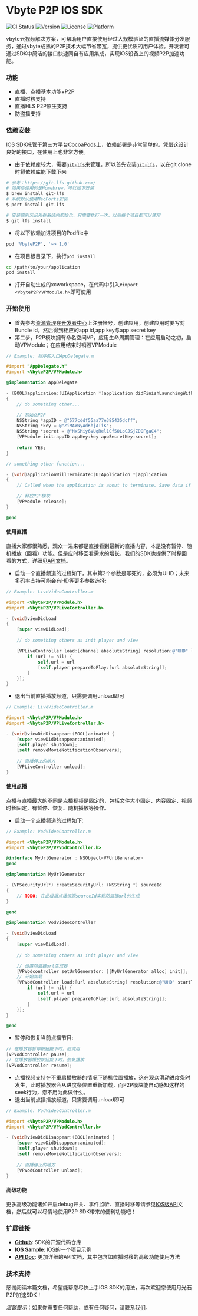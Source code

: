 Vbyte P2P IOS SDK
===

[![CI Status](http://img.shields.io/travis/huster-zhangpeng/VbyteP2P.svg?style=flat)](https://travis-ci.org/huster-zhangpeng/VbyteP2P)
[![Version](https://img.shields.io/cocoapods/v/VbyteP2P.svg?style=flat)](http://cocoapods.org/pods/VbyteP2P)
[![License](https://img.shields.io/cocoapods/l/VbyteP2P.svg?style=flat)](http://cocoapods.org/pods/VbyteP2P)
[![Platform](https://img.shields.io/cocoapods/p/VbyteP2P.svg?style=flat)](http://cocoapods.org/pods/VbyteP2P)

vbyte云视频解决方案，可帮助用户直接使用经过大规模验证的直播流媒体分发服务，通过vbyte成熟的P2P技术大幅节省带宽，提供更优质的用户体验。开发者可通过SDK中简洁的接口快速同自有应用集成，实现iOS设备上的视频P2P加速功能。

### 功能

- 直播、点播基本功能+P2P
- 直播时移支持
- 直播HLS P2P原生支持
- 防盗播支持

### 依赖安装

IOS SDK托管于第三方平台[CocoaPods][6]上，依赖部署是非常简单的。凭借这设计良好的接口，在使用上也非常方便。

- 由于依赖库较大，需要[`git-lfs`][8]来管理，所以首先安装[`git-lfs`][8]，以在git clone时将依赖库能下载下来

```bash
# 参考：https://git-lfs.github.com/
# 如果你使用的是Homebrew，可以如下安装 
$ brew install git-lfs
# 系统默认使用MacPorts安装 
$ port install git-lfs

# 安装完别忘记先在系统内初始化，只需要执行一次，以后每个项目都可以使用
$ git lfs install
```

- 将以下依赖加进项目的Podfile中

```ruby
pod 'VbyteP2P', '~> 1.0'
```

- 在项目根目录下，执行`pod install`

```bash
cd /path/to/your/application
pod install
```
- 打开自动生成的xcworkspace，在代码中引入`#import <VbyteP2P/VPModule.h>`即可使用

### 开始使用

- 首先参考[资源管理][3]在[开发者中心][1]上注册帐号，创建应用，创建应用时要写对Bundle id。然后得到相应的app id,app key与app secret key
- 第二步，P2P模块拥有命名空间VP，应用生命周期管理：在应用启动之初，启动VPModule；在应用结束时销毁VPModule
```Objective-c
// Example: 程序的入口AppDelegate.m

#import "AppDelegate.h"
#import <VbyteP2P/VPModule.h>

@implementation AppDelegate

- (BOOL)application:(UIApplication *)application didFinishLaunchingWithOptions:(NSDictionary *)launchOptions
{
    // do something other...

    // 初始化P2P
    NSString *appID = @"577cddf55aa77e385435dcff";
    NSString *key = @"ZiMAWNyAdKhjATiK";
    NSString *secret = @"NxSMiy6VUqRel1Cf5OLoCJSjZDQFgaC4";
    [VPModule init:appID appKey:key appSecretKey:secret];
    
    return YES;
}

// something other function...

- (void)applicationWillTerminate:(UIApplication *)application
{
    // Called when the application is about to terminate. Save data if appropriate. See also applicationDidEnterBackground:.

    // 释放P2P模块
    [VPModule release];
}

@end
```

#### 使用直播

直播大家都很熟悉，观众一进来都是直接看到最新的直播内容，本是没有暂停、随机播放（回看）功能。但是应时移回看需求的增长，我们的SDK也提供了时移回看的方式，详细见[API文档][2]。

- 启动一个直播频道的过程如下，其中第2个参数是写死的，必须为UHD；未来多码率支持可能会有HD等更多参数选择:
```Objective-c
// Example: LiveVideoController.m

#import <VbyteP2P/VPModule.h>
#import <VbyteP2P/VPLiveController.h>

- (void)viewDidLoad
{
    [super viewDidLoad];
    
    // do something others as init player and view

    [VPLiveController load:[channel absoluteString] resolution:@"UHD" listener:^(NSURL *url){
        if (url != nil) {
            self.url = url
            [self.player prepareToPlay:[url absoluteString]];
        }
    }];
}
```

- 退出当前直播播放频道，只需要调用unload即可
```Objective-c
// Example: LiveVideoController.m

#import <VbyteP2P/VPModule.h>
#import <VbyteP2P/VPLiveController.h>

- (void)viewDidDisappear:(BOOL)animated {
    [super viewDidDisappear:animated];
    [self.player shutdown];
    [self removeMovieNotificationObservers];
    
    // 直播停止的地方
    [VPLiveController unload];
}
```

#### 使用点播

点播与直播最大的不同是点播视频是固定的，包括文件大小固定、内容固定、视频时长固定，有暂停、恢复、随机播放等操作。

- 启动一个点播频道的过程如下:
```Objective-c
// Example: VodVideoController.m

#import <VbyteP2P/VPModule.h>
#import <VbyteP2P/VPVodController.h>

@interface MyUrlGenerator : NSObject<VPUrlGenerator>
@end

@implementation MyUrlGenerator

- (VPSecurityUrl*) createSecurityUrl: (NSString *) sourceId
{
    // TODO: 在此根据点播资源sourceId实现防盗链url的生成
}

@end

@implementation VodVideoController

- (void)viewDidLoad
{
    [super viewDidLoad];
    
    // do something others as init player and view

    // 设置防盗链url生成器
    [VPVodcontroller setUrlGenerator: [[MyUrlGenerator alloc] init]];
    // 开始加载
    [VPVodController load:[url absoluteString] resolution:@"UHD" startTime:0 listener:^(NSURL *url){
        if (url != nil) {
            self.url = url
            [self.player prepareToPlay:[url absoluteString]];
        }
    }];
}

@end
```
- 暂停和恢复当前点播节目:
```Objective-c
// 在播放器暂停按钮按下时，应调用
[VPVodController pause];
// 在播放器播放按钮按下时，恢复播放
[VPVodController resume];
```
- 点播视频支持在不重启播放器的情况下随机位置播放，这在观众滑动进度条时发生，此时播放器会从进度条位置重新加载，而P2P模块能自动感知这样的seek行为，您不用为此做什么。
- 退出当前点播播放频道，只需要调用unload即可
```Objective-c
// Example: VodVideoController.m

#import <VbyteP2P/VPModule.h>
#import <VbyteP2P/VPVodController.h>

- (void)viewDidDisappear:(BOOL)animated {
    [super viewDidDisappear:animated];
    [self.player shutdown];
    [self removeMovieNotificationObservers];
    
    // 直播停止的地方
    [VPVodController unload];
}
```

#### 高级功能

更多高级功能诸如开启debug开关、事件监听、直播时移等请参见[IOS版API][2]文档，然后就可以尽情地使用P2P SDK带来的便利功能吧！

### 扩展链接

* **[Github][4]**: SDK的开源代码仓库
* **[IOS Sample][7]**: IOS的一个项目示例
* **[API Doc][2]**: 更加详细的API文档，其中包含如直播时移的高级功能使用方法

### 技术支持

感谢阅读本篇文档，希望能帮您尽快上手IOS SDK的用法，再次欢迎您使用月光石P2P加速SDK！

*温馨提示*：如果你需要任何帮助，或有任何疑问，请[联系我们](mailto:contact@exatech.cn)。

[1]: http://devcenter.vbyte.cn
[2]: /api/ios/
[3]: /manage/base/
[4]: https://github.com/Vbytes/ios-framework
[5]: https://developer.apple.com/library/content/documentation/MacOSX/Conceptual/BPFrameworks/Tasks/IncludingFrameworks.html
[6]: https://cocoapods.org/pods/VbyteP2P
[7]: https://github.com/Vbytes/ios-sample
[8]: https://git-lfs.github.com/
